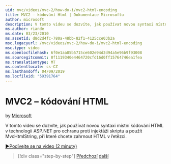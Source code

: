 ```yaml
---
uid: mvc/videos/mvc-2/how-do-i/mvc2-html-encoding
title: MVC2 – kódování Html | Dokumentace Microsoftu
author: microsoft
description: V tomto videu se dozvíte, jak používat novou syntaxi místní kódování HTML v technologii ASP.NET pro ochranu proti injektáži skriptu a použít MvcHtmlString při...
ms.author: riande
ms.date: 03/23/2010
ms.assetid: d8d2d4fc-780a-48bb-82f1-4125cce03b2a
msc.legacyurl: /mvc/videos/mvc-2/how-do-i/mvc2-html-encoding
msc.type: video
ms.openlocfilehash: 6f0e1aa85b5715ce602e94d2d94a5e96b9f93008
ms.sourcegitcommit: 0f1119340e4464720cfd16d0ff15764746ea1fea
ms.translationtype: MT
ms.contentlocale: cs-CZ
ms.lasthandoff: 04/09/2019
ms.locfileid: "59391764"
---
```

# <a name="mvc2---html-encoding"></a>MVC2 – kódování HTML

by [Microsoft](https://github.com/microsoft)

V tomto videu se dozvíte, jak používat novou syntaxi místní kódování HTML v technologii ASP.NET pro ochranu proti injektáži skriptu a použít MvcHtmlString, při které chcete zahrnout HTML v řetězci.

[&#9654;Podívejte se na video (2 minuty)](https://channel9.msdn.com/Blogs/ASP-NET-Site-Videos/mvc2-html-encoding)

> [!div class="step-by-step"]
> [Předchozí](how-do-i-use-httpverbs-attributes-in-an-mvc-application.md)
> [další](mvc2-stronglytyped-helpers.md)
